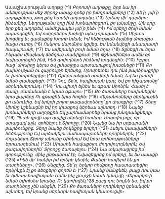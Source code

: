 
Ապաշխարության աղոթք
(^1) _Բորոտի աղոթքը, երբ նա իր անձկության մեջ Տիրոջ առաջ դրեց իր խնդրանքները_
(^2) _Տե՛ր, լսի՛ր աղոթքներս, թող քեզ հասնի աղաղակս,_
(^3) _Երեսդ մի՛ դարձրու ինձանից.
Նեղությանս օրը ինձ խոնարհեցրո՛ւ քո ականջը,
Այն օրը, երբ քեզ աղոթեմ, անմիջապես լսի՛ր ինձ։_
(^4) _Իմ օրերը ծխի նման սպառվեցին,
Եվ ոսկորներս խռիվի պես չորացան։_
(^5) _Սիրտս խոցվեց եւ ցամաքեց խոտի նման,
Իմ հեծության ձայնից մոռացա հացս ուտել։_
(^6) _Ոսկորս մարմնիս կցվեց.
Ես նմանվեցի անապատի հավալուսնի,_
(^7) _Ես ավերակի բուի նման եղա,_
(^8) _Տքնեցի ու եղա
Ինչպես միայնակ ճնճղուկ տանիքում։_
(^9) _Թշնամիներս ամեն օր նախատեցին ինձ,
Ինձ գովողներն ինձնով երդվեցին։_
(^10) _Իբրեւ հաց՝ մոխիրը կերա
Եվ ըմպելիքս արտասուքով խառնեցի_
(^11) _Քո բարկության ու զայրույթի երեսից,
Որովհետեւ դու ինձ բարձրացրիր եւ խոնարհեցրիր։_
(^12) _Օրերս անցան ստվերի նման,
Եվ ես խոտի նման ցամաքեցի։_
(^13) _Դու, Տե՛ր, հավիտյան կաս,
Եվ քո հիշատակը՝ սերնդեսերունդ։_
(^14) _Դու պիտի ելնես եւ գթաս Սիոնին.
Հասել է ժամը, ժամանակն է նրան գթալու։_
(^15) _Քո ծառաները հավանեցին նրա քարերը
Ու գթացին նրա հողին։_
(^16) _Հեթանոսները կերկյուղեն քո անունից,
Եվ երկրի բոլոր թագավորները՝ քո փառքից։_
(^17) _Տերը Սիոնը կշենացնի
Եվ իր փառքով կերեւա այնտեղ։_
(^18) _Նայեց խոնարհների աղոթքին
Եվ չարհամարհեց նրանց խնդրանքները։_
(^19) _Պիտի գրվի այս գալիք սերնդի համար.
Ժողովուրդը, որ ստացավ այն, օրհնելու է Տիրոջը։_
(^20) _Նայեց նա իր սրբարանի բարձունքից.
Տերը նայեց երկնքից երկիր՝_
(^21) _Լսելու կապվածների հեծությունը
Եվ արձակելու մահապարտների որդիներին,_
(^22) _Հռչակելու Տիրոջ անունը Սիոնում
Եվ նրա օրհնությունները՝ Երուսաղեմում,_
(^23) _Միասին հավաքելու ժողովուրդներին,
Եվ թագավորներին՝ Տիրոջը ծառայելու։_
(^24) _Նա տկարացրեց իմ զորությունը, մինչ ընթանում էի,
Նվազեցրեց իմ օրերը, եւ ես ասացի._
(^25) _«Ինձ մի՛ հանիր իմ օրերի կեսին,
Քանզի հավերժ են քո տարիները»։_
(^26) _Սկզբից, Տե՜ր, երկրի հիմքերը հաստատեցիր,
Երկինքն էլ քո ձեռքերի գործն է։_
(^27) _Նրանք կանցնեն, բայց դու կաս եւ կմնաս հավիտյան։
Ամեն ինչ քուրջի նման կմաշվի,
Վերարկուի նման կփոխես նրանց,
Ու կփոխվեն,_^28 _բայց դու նույնն ես,
Եվ քո տարիները չեն անցնի։_
(^29) _Քո ծառաների որդիները կբնակվեն այնտեղ,
Եվ նրանց սերնդին հավիտյան կհատուցվի։_

